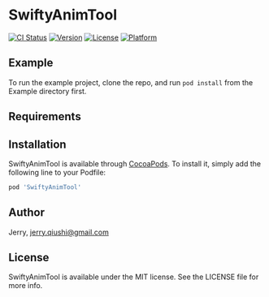 # SwiftyAnimTool

[![CI Status](https://img.shields.io/travis/Jerry/SwiftyAnimTool.svg?style=flat)](https://travis-ci.org/Jerry/SwiftyAnimTool)
[![Version](https://img.shields.io/cocoapods/v/SwiftyAnimTool.svg?style=flat)](https://cocoapods.org/pods/SwiftyAnimTool)
[![License](https://img.shields.io/cocoapods/l/SwiftyAnimTool.svg?style=flat)](https://cocoapods.org/pods/SwiftyAnimTool)
[![Platform](https://img.shields.io/cocoapods/p/SwiftyAnimTool.svg?style=flat)](https://cocoapods.org/pods/SwiftyAnimTool)

## Example

To run the example project, clone the repo, and run `pod install` from the Example directory first.

## Requirements

## Installation

SwiftyAnimTool is available through [CocoaPods](https://cocoapods.org). To install
it, simply add the following line to your Podfile:

```ruby
pod 'SwiftyAnimTool'
```

## Author

Jerry, jerry.qiushi@gmail.com

## License

SwiftyAnimTool is available under the MIT license. See the LICENSE file for more info.
